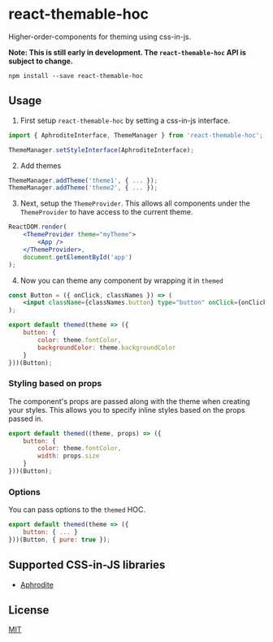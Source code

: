 # react-themable-hoc

Higher-order-components for theming using css-in-js.

**Note: This is still early in development. The `react-themable-hoc` API is subject to change.**

```
npm install --save react-themable-hoc
```

## Usage

1. First setup `react-themable-hoc` by setting a css-in-js interface.

```js
import { AphroditeInterface, ThemeManager } from 'react-themable-hoc';

ThemeManager.setStyleInterface(AphroditeInterface);
```

2. Add themes

```js
ThemeManager.addTheme('theme1', { ... });
ThemeManager.addTheme('theme2', { ... });
```

3. Next, setup the `ThemeProvider`. This allows all components under the `ThemeProvider` to have access to the current theme.

```jsx
ReactDOM.render(
    <ThemeProvider theme="myTheme">
        <App />
    </ThemeProvider>,
    document.getElementById('app')
);
```

4. Now you can theme any component by wrapping it in `themed`

```jsx
const Button = ({ onClick, classNames }) => (
    <input className={classNames.button} type="button" onClick={onClick} />
);

export default themed(theme => ({
    button: {
        color: theme.fontColor,
        backgroundColor: theme.backgroundColor
    }
}))(Button);
```

### Styling based on props

The component's props are passed along with the theme when creating your styles. This allows you to specify inline styles based on the props passed in.

```js
export default themed((theme, props) => ({
    button: {
        color: theme.fontColor,
        width: props.size
    }
}))(Button);
```

### Options

You can pass options to the `themed` HOC.

```js
export default themed(theme => ({
    button: { ... }
}))(Button, { pure: true });
```

## Supported CSS-in-JS libraries

- [Aphrodite](https://github.com/Khan/aphrodite)

## License

[MIT](https://github.com/jtberglund/react-themable-hoc/blob/master/LICENSE)